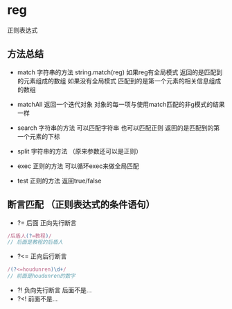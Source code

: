 # reg
正则表达式

## 方法总结
- match 字符串的方法 string.match(reg)
  如果reg有全局模式 返回的是匹配到的元素组成的数组 如果没有全局模式 匹配到的是第一个元素的相关信息组成的数组
- matchAll 返回一个迭代对象 对象的每一项与使用match匹配的非g模式的结果一样
- search 字符串的方法 可以匹配字符串 也可以匹配正则 返回的是匹配到的第一个元素的下标
- split 字符串的方法 （原来参数还可以是正则）

- exec 正则的方法 可以循环exec来做全局匹配
- test 正则的方法 返回true/false

## 断言匹配 （正则表达式的条件语句）
- ?= 后面 正向先行断言
```js
/后盾人(?=教程)/
// 后面是教程的后盾人
```

- ?<= 正向后行断言
```js
/(?<=houdunren)\d+/
// 前面是houdunren的数字
```
- ?! 负向先行断言 后面不是...
- ?<! 前面不是...

